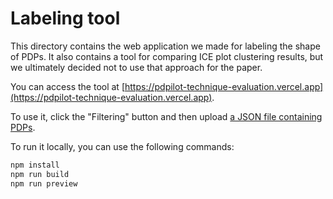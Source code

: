 # Labeling tool

This directory contains the web application we made for labeling the shape of PDPs. It also contains a tool for comparing ICE plot clustering results, but we ultimately decided not to use that approach for the paper.

You can access the tool at [https://pdpilot-technique-evaluation.vercel.app](https://pdpilot-technique-evaluation.vercel.app).

To use it, click the "Filtering" button and then upload [a JSON file containing PDPs](../filtering/small-pdps.json).

To run it locally, you can use the following commands:

```bash
npm install
npm run build
npm run preview
```
